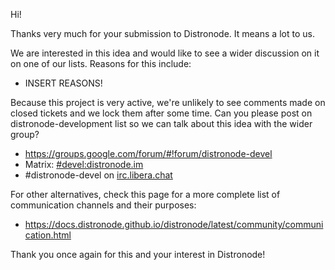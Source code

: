 Hi!

Thanks very much for your submission to Distronode.  It means a lot to us.

We are interested in this idea and would like to see a wider discussion on it on one of our lists.
Reasons for this include:

* INSERT REASONS!

Because this project is very active, we're unlikely to see comments made on closed tickets and we lock them after some time.
Can you please post on distronode-development list so we can talk about this idea with the wider group?

* https://groups.google.com/forum/#!forum/distronode-devel
* Matrix: [#devel:distronode.im](https://matrix.to/#/#devel:distronode.im)
* #distronode-devel on [irc.libera.chat](https://libera.chat/)

For other alternatives, check this page for a more complete list of communication channels and their purposes:

* https://docs.distronode.github.io/distronode/latest/community/communication.html

Thank you once again for this and your interest in Distronode!
